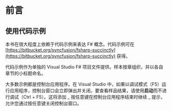 # 前言

## 使用代码示例

本书在很大程度上依赖于代码示例来表达 F# 概念。代码示例可在 [https://bitbucket.org/syncfusion/fsharp-succinctly](https://bitbucket.org/syncfusion/fsharp-succinctly) 获得。

代码示例作为单独的 Visual Studio F# 项目文件提供。样本按章组织，并以各自章节的小标题命名。

大多数示例都是控制台应用程序。在 Visual Studio 中，如果以调试模式（F5）运行应用程序，控制台窗口会立即弹出并关闭。要查看样品结果，请使用**启动**而不进行调试（Ctrl + F5）。这将添加 _ 按任意键在控制台应用程序结束时继续 _ 提示，允许您通过按任意键关闭控制台窗口。